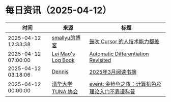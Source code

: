 ﻿# 每日资讯（2025-04-12）

|时间|来源|标题|
|---|---|---|
|2025-04-12 12:33:38|[smallyu的博客](https://smallyu.net/atom.xml)|[鼓吹 Cursor 的人技术能力都差](https://smallyu.net/2025/04/12/%E9%BC%93%E5%90%B9Cursor%E7%9A%84%E4%BA%BA%E6%8A%80%E6%9C%AF%E8%83%BD%E5%8A%9B%E9%83%BD%E5%B7%AE/)|
|2025-04-12 07:00:00|[Lei Mao's Log Book](https://leimao.github.io/atom.xml)|[Automatic Differentiation Revisited](https://leimao.github.io/blog/Automatic-Differentiation-Revisited/)|
|2025-04-12 03:18:06|[Dennis](https://www.domon.cn/rss/)|[2025年3月阅读书摘](https://www.domon.cn/2025-3yue-yue-du-shu-zhai/)|
|2025-04-12 00:00:00|[清华大学 TUNA 协会](https://tuna.moe/feed.xml)|[event: 金枪鱼之夜：计算机色彩理论入门不靠谱科普](https://tuna.moe/event/2025/color/)|
